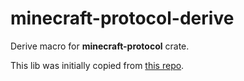 # minecraft-protocol-derive

Derive macro for **minecraft-protocol** crate.

This lib was initially copied from [this repo](https://github.com/eihwaz/minecraft-protocol).
